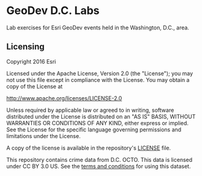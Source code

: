 # GeoDev D.C. Labs
Lab exercises for Esri GeoDev events held in the Washington, D.C., area.

## Licensing

Copyright 2016 Esri

Licensed under the Apache License, Version 2.0 (the "License"); you may not use this file except in compliance with the License. You may obtain a copy of the License at

   http://www.apache.org/licenses/LICENSE-2.0

Unless required by applicable law or agreed to in writing, software distributed under the License is distributed on an "AS IS" BASIS, WITHOUT WARRANTIES OR CONDITIONS OF ANY KIND, either express or implied. See the License for the specific language governing permissions and limitations under the License.

A copy of the license is available in the repository's [LICENSE](LICENSE) file.

This repository contains crime data from D.C. OCTO. This data is licensed under CC BY 3.0 US. See the [terms and conditions](http://dc.gov/page/terms-and-conditions-use) for using this dataset.
